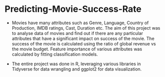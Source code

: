 # Predicting-Movie-Success-Rate

* Movies have many attributes such as Genre, Language, Country of Production, IMDB ratings, Cast, Duration etc. The aim of this project was to analyse data 
of movies and find out if there are any particular attributes that have a significant impact on success of the movie. The success of the movie is calculated using the ratio of global revenue vs the movie budget. Feature importance of various attributes was calculated by fitting classification models.

* The entire project was done in R, leveraging various libraries in Tidyverse for data wrangling and ggplot2 for data visualization.
